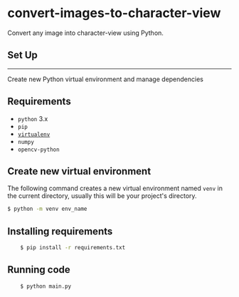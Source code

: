 # convert-images-to-character-view
Convert any image into character-view using Python. 

## Set Up
------------

 Create new Python virtual environment and manage dependencies

## Requirements
* `python` 3.x
* `pip`
* [`virtualenv`](https://virtualenv.pypa.io/en/latest/)
* `numpy`
* `opencv-python`

## Create new virtual environment
The following command creates a new virtual environment named `venv` in the current directory, usually this will be your project's directory.
```sh
$ python -m venv env_name
```

## Installing requirements
```sh
    $ pip install -r requirements.txt
```
## Running code
```sh
    $ python main.py
```


